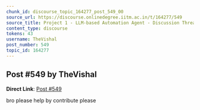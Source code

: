 ```yaml
---
chunk_id: discourse_topic_164277_post_549_00
source_url: https://discourse.onlinedegree.iitm.ac.in/t/164277/549
source_title: Project 1 - LLM-based Automation Agent - Discussion Thread [TDS Jan 2025]
content_type: discourse
tokens: 43
username: TheVishal
post_number: 549
topic_id: 164277
---
```


## Post #549 by TheVishal

**Direct Link**: [Post #549](https://discourse.onlinedegree.iitm.ac.in/t/164277/549)

bro please help by contribute please
